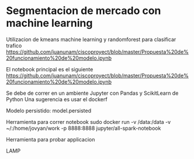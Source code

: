 # Segmentacion de mercado con machine learning

Utilizacion de kmeans machine learning y randomforest para clasificar trafico
https://github.com/juanunam/ciscoproyect/blob/master/Propuesta%20de%20funcionamiento%20de%20modelo.ipynb

El notebook principal es el siguiente
https://github.com/juanunam/ciscoproyect/blob/master/Propuesta%20de%20funcionamiento%20de%20modelo.ipynb

Se debe de correr en un ambiente Jupyter con Pandas y ScikitLearn de Python
Una sugerencia es usar el dockerf

Modelo persistido:
model.persisted


Herramienta para correr notebook
sudo docker run -v /data:/data -v ~/:/home/jovyan/work -p 8888:8888 jupyter/all-spark-notebook

Herramienta para probar applicacion

LAMP


